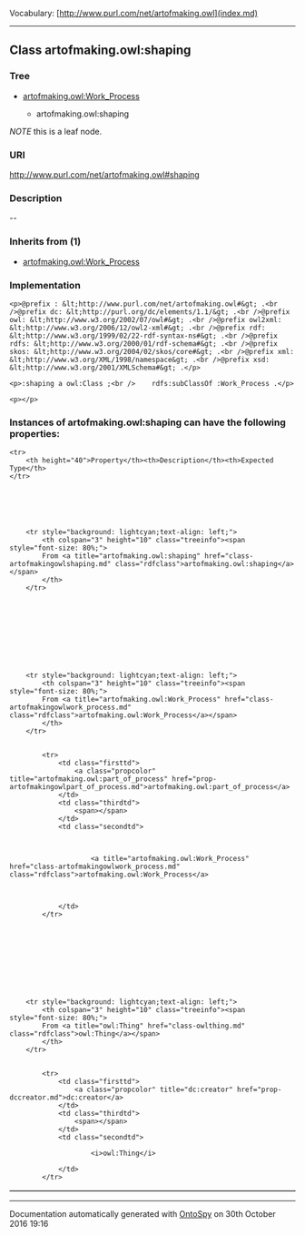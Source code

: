 Vocabulary: [http://www.purl.com/net/artofmaking.owl](index.md) 



---	
	




    


## Class artofmaking.owl:shaping


### Tree


* [artofmaking.owl:Work_Process](class-artofmakingowlwork_process.md)

    * artofmaking.owl:shaping





*NOTE* this is a leaf node.


### URI
http://www.purl.com/net/artofmaking.owl#shaping

### Description
--



### Inherits from (1)

- [artofmaking.owl:Work_Process](class-artofmakingowlwork_process.md)





### Implementation
```
<p>@prefix : &lt;http://www.purl.com/net/artofmaking.owl#&gt; .<br />@prefix dc: &lt;http://purl.org/dc/elements/1.1/&gt; .<br />@prefix owl: &lt;http://www.w3.org/2002/07/owl#&gt; .<br />@prefix owl2xml: &lt;http://www.w3.org/2006/12/owl2-xml#&gt; .<br />@prefix rdf: &lt;http://www.w3.org/1999/02/22-rdf-syntax-ns#&gt; .<br />@prefix rdfs: &lt;http://www.w3.org/2000/01/rdf-schema#&gt; .<br />@prefix skos: &lt;http://www.w3.org/2004/02/skos/core#&gt; .<br />@prefix xml: &lt;http://www.w3.org/XML/1998/namespace&gt; .<br />@prefix xsd: &lt;http://www.w3.org/2001/XMLSchema#&gt; .</p>

<p>:shaping a owl:Class ;<br />    rdfs:subClassOf :Work_Process .</p>

<p></p>
```




### Instances of artofmaking.owl:shaping can have the following properties:

<table border="1" cellspacing="3" cellpadding="5" class="classproperties table-hover ">

    <tr>
        <th height="40">Property</th><th>Description</th><th>Expected Type</th>
    </tr>

          

        
            
        
        <tr style="background: lightcyan;text-align: left;">
            <th colspan="3" height="10" class="treeinfo"><span style="font-size: 80%;">
            From <a title="artofmaking.owl:shaping" href="class-artofmakingowlshaping.md" class="rdfclass">artofmaking.owl:shaping</a></span>
            </th>
        </tr>       

            

        

          

        
            
        
        <tr style="background: lightcyan;text-align: left;">
            <th colspan="3" height="10" class="treeinfo"><span style="font-size: 80%;">
            From <a title="artofmaking.owl:Work_Process" href="class-artofmakingowlwork_process.md" class="rdfclass">artofmaking.owl:Work_Process</a></span>
            </th>
        </tr>       

            
            <tr>
                <td class="firsttd">
                    <a class="propcolor" title="artofmaking.owl:part_of_process" href="prop-artofmakingowlpart_of_process.md">artofmaking.owl:part_of_process</a>         
                </td>
                <td class="thirdtd">
                    <span></span>
                </td>
                <td class="secondtd">
                    
                    

                        <a title="artofmaking.owl:Work_Process" href="class-artofmakingowlwork_process.md" class="rdfclass">artofmaking.owl:Work_Process</a>

                    
                    
                </td>
            </tr>

            

        

          

        
            
        
        <tr style="background: lightcyan;text-align: left;">
            <th colspan="3" height="10" class="treeinfo"><span style="font-size: 80%;">
            From <a title="owl:Thing" href="class-owlthing.md" class="rdfclass">owl:Thing</a></span>
            </th>
        </tr>       

            
            <tr>
                <td class="firsttd">
                    <a class="propcolor" title="dc:creator" href="prop-dccreator.md">dc:creator</a>         
                </td>
                <td class="thirdtd">
                    <span></span>
                </td>
                <td class="secondtd">
                    
                        <i>owl:Thing</i>
                    
                </td>
            </tr>

            

        

    

</table>













---

Documentation automatically generated with [OntoSpy](http://ontospy.readthedocs.org/ "Open") on 30th October 2016 19:16